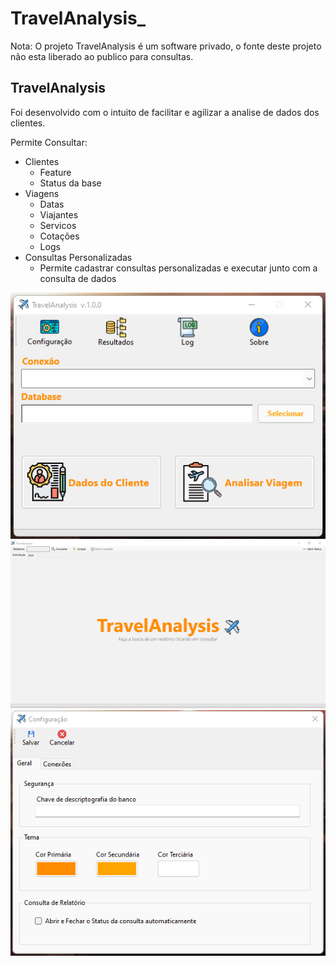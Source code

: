 # TravelAnalysis_

Nota: O projeto TravelAnalysis é um software privado, o fonte deste projeto não esta liberado ao publico para consultas.

<h2>TravelAnalysis</h2> 
Foi desenvolvido com o intuito de facilitar e agilizar a analise de dados dos clientes.


Permite Consultar:
<ul>
  <li>Clientes
    <ul>
      <li>Feature</li>
      <li>Status da base</li>      
    </ul>
  </li>
  
  <li>Viagens
    <ul>
      <li>Datas</li>
      <li>Viajantes</li>       
      <li>Servicos</li>
      <li>Cotações</li>
      <li>Logs</li>            
    </ul>
  </li>  
  
   <li>Consultas Personalizadas
      <ul>
          <li>Permite cadastrar consultas personalizadas e executar junto com a consulta de dados</li>
      </ul>
   </li>  
</ul>


<img src="https://github.com/GiovaniDaSilva/TravelAnalysis_/blob/main/Images/Menu.png">
<img src="https://github.com/GiovaniDaSilva/TravelAnalysis_/blob/main/Images/Consulta.png">
<img src="https://github.com/GiovaniDaSilva/TravelAnalysis_/blob/main/Images/Configura%C3%A7%C3%A3o.png">
